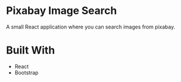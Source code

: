 # Pixabay Image Search

A small React application where you can search images from pixabay.

# Built With

* React
* Bootstrap
